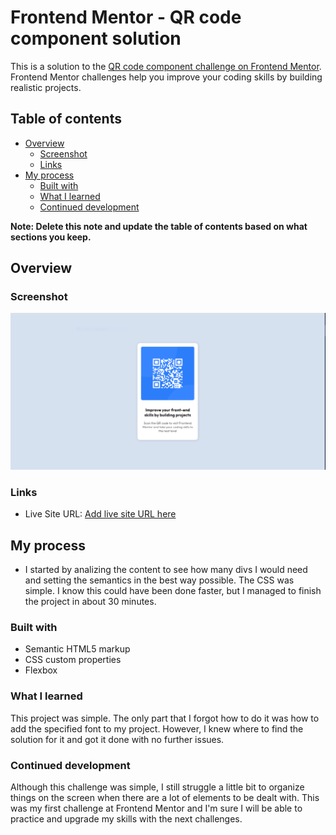 # Frontend Mentor - QR code component solution

This is a solution to the [QR code component challenge on Frontend Mentor](https://www.frontendmentor.io/challenges/qr-code-component-iux_sIO_H). Frontend Mentor challenges help you improve your coding skills by building realistic projects. 

## Table of contents

- [Overview](#overview)
  - [Screenshot](#screenshot)
  - [Links](#links)
- [My process](#my-process)
  - [Built with](#built-with)
  - [What I learned](#what-i-learned)
  - [Continued development](#continued-development)

**Note: Delete this note and update the table of contents based on what sections you keep.**

## Overview

### Screenshot

![Image of the finished project](./finished-project-screenshot/qrcode-webdev.png)

### Links

- Live Site URL: [Add live site URL here](https://teixeirabrenno.github.io/qrcode-project/)

## My process

- I started by analizing the content to see how many divs I would need and setting the semantics in the best way possible. The CSS was simple. I know this could have been done faster, but I managed to finish the project in about 30 minutes. 

### Built with

- Semantic HTML5 markup
- CSS custom properties
- Flexbox

### What I learned

This project was simple. The only part that I forgot how to do it was how to add the specified font to my project. However, I knew where to find the solution for it and got it done with no further issues.

### Continued development

Although this challenge was simple, I still struggle a little bit to organize things on the screen when there are a lot of elements to be dealt with. This was my first challenge at Frontend Mentor and I'm sure I will be able to practice and upgrade my skills with the next challenges. 

